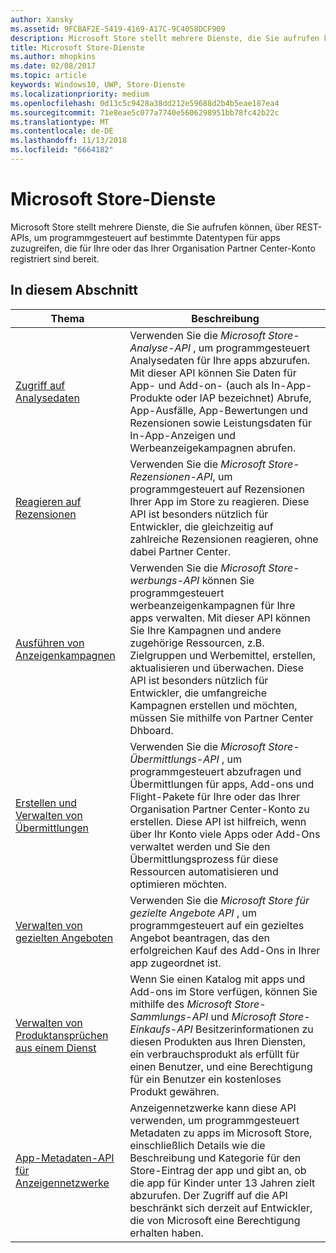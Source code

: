 ```yaml
---
author: Xansky
ms.assetid: 9FCBAF2E-5419-4169-A17C-9C4058DCF909
description: Microsoft Store stellt mehrere Dienste, die Sie aufrufen können, über REST-APIs, um programmgesteuert auf bestimmte Datentypen für apps zuzugreifen, die für Ihre oder das Ihrer Organisation Partner Center-Konto registriert sind bereit.
title: Microsoft Store-Dienste
ms.author: mhopkins
ms.date: 02/08/2017
ms.topic: article
keywords: Windows10, UWP, Store-Dienste
ms.localizationpriority: medium
ms.openlocfilehash: 0d13c5c9428a38dd212e59688d2b4b5eae187ea4
ms.sourcegitcommit: 71e8eae5c077a7740e5606298951bb78fc42b22c
ms.translationtype: MT
ms.contentlocale: de-DE
ms.lasthandoff: 11/13/2018
ms.locfileid: "6664182"
---
```

# <a name="microsoft-store-services"></a>Microsoft Store-Dienste

Microsoft Store stellt mehrere Dienste, die Sie aufrufen können, über REST-APIs, um programmgesteuert auf bestimmte Datentypen für apps zuzugreifen, die für Ihre oder das Ihrer Organisation Partner Center-Konto registriert sind bereit.

## <a name="in-this-section"></a>In diesem Abschnitt


| Thema            | Beschreibung                 |
|------------------|-----------------------------|
| [Zugriff auf Analysedaten](access-analytics-data-using-windows-store-services.md) | Verwenden Sie die *Microsoft Store-Analyse-API* , um programmgesteuert Analysedaten für Ihre apps abzurufen. Mit dieser API können Sie Daten für App- und Add-on- (auch als In-App-Produkte oder IAP bezeichnet) Abrufe, App-Ausfälle, App-Bewertungen und Rezensionen sowie Leistungsdaten für In-App-Anzeigen und Werbeanzeigekampagnen abrufen. |
| [Reagieren auf Rezensionen](respond-to-reviews-using-windows-store-services.md) | Verwenden Sie die *Microsoft Store-Rezensionen-API*, um programmgesteuert auf Rezensionen Ihrer App im Store zu reagieren. Diese API ist besonders nützlich für Entwickler, die gleichzeitig auf zahlreiche Rezensionen reagieren, ohne dabei Partner Center.  |
| [Ausführen von Anzeigenkampagnen](run-ad-campaigns-using-windows-store-services.md) | Verwenden Sie die *Microsoft Store-werbungs-API* können Sie programmgesteuert werbeanzeigenkampagnen für Ihre apps verwalten. Mit dieser API können Sie Ihre Kampagnen und andere zugehörige Ressourcen, z.B. Zielgruppen und Werbemittel, erstellen, aktualisieren und überwachen. Diese API ist besonders nützlich für Entwickler, die umfangreiche Kampagnen erstellen und möchten, müssen Sie mithilfe von Partner Center Dhboard. |
| [Erstellen und Verwalten von Übermittlungen](create-and-manage-submissions-using-windows-store-services.md) | Verwenden Sie die *Microsoft Store-Übermittlungs-API* , um programmgesteuert abzufragen und Übermittlungen für apps, Add-ons und Flight-Pakete für Ihre oder das Ihrer Organisation Partner Center-Konto zu erstellen. Diese API ist hilfreich, wenn über Ihr Konto viele Apps oder Add-Ons verwaltet werden und Sie den Übermittlungsprozess für diese Ressourcen automatisieren und optimieren möchten. |
| [Verwalten von gezielten Angeboten ](manage-targeted-offers-using-windows-store-services.md) | Verwenden Sie die *Microsoft Store für gezielte Angebote API* , um programmgesteuert auf ein gezieltes Angebot beantragen, das den erfolgreichen Kauf des Add-Ons in Ihrer app zugeordnet ist. |
| [Verwalten von Produktansprüchen aus einem Dienst](view-and-grant-products-from-a-service.md)  | Wenn Sie einen Katalog mit apps und Add-ons im Store verfügen, können Sie mithilfe des *Microsoft Store-Sammlungs-API* und *Microsoft Store-Einkaufs-API* Besitzerinformationen zu diesen Produkten aus Ihren Diensten, ein verbrauchsprodukt als erfüllt für einen Benutzer, und eine Berechtigung für ein Benutzer ein kostenloses Produkt gewähren.  |
| [App-Metadaten-API für Anzeigennetzwerke](app-metadata-api-for-advertising-networks.md)  | Anzeigennetzwerke kann diese API verwenden, um programmgesteuert Metadaten zu apps im Microsoft Store, einschließlich Details wie die Beschreibung und Kategorie für den Store-Eintrag der app und gibt an, ob die app für Kinder unter 13 Jahren zielt abzurufen. Der Zugriff auf die API beschränkt sich derzeit auf Entwickler, die von Microsoft eine Berechtigung erhalten haben.  |

